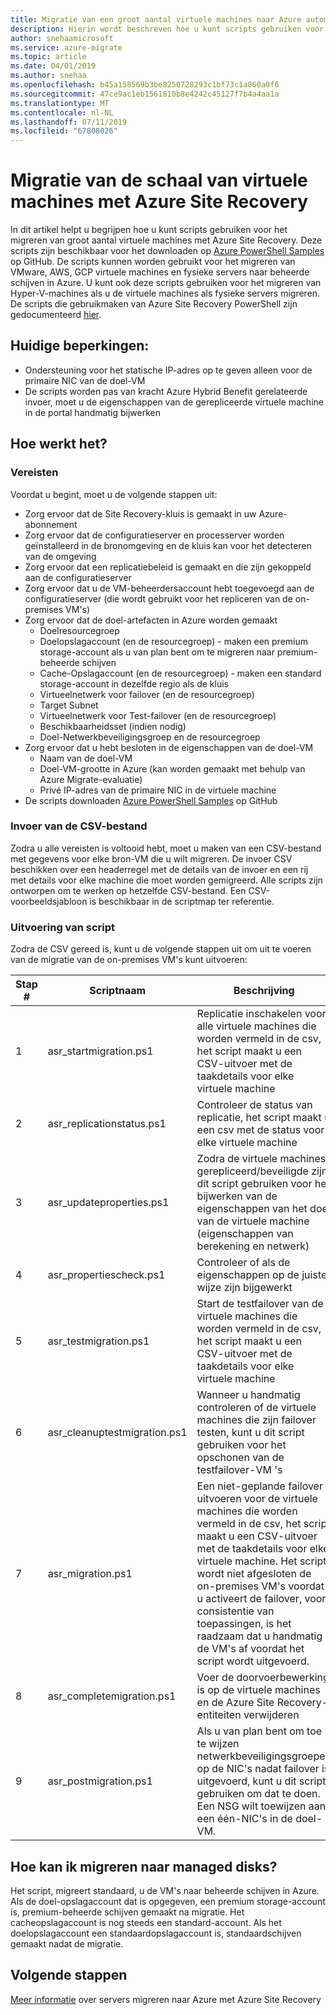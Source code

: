 ```yaml
---
title: Migratie van een groot aantal virtuele machines naar Azure automatiseren | Microsoft Docs
description: Hierin wordt beschreven hoe u kunt scripts gebruiken voor het migreren van een groot aantal virtuele machines met Azure Site Recovery
author: snehaamicrosoft
ms.service: azure-migrate
ms.topic: article
ms.date: 04/01/2019
ms.author: snehaa
ms.openlocfilehash: b45a158569b3be8250728293c1bf73c1a860a0f6
ms.sourcegitcommit: 47ce9ac1eb1561810b8e4242c45127f7b4a4aa1a
ms.translationtype: MT
ms.contentlocale: nl-NL
ms.lasthandoff: 07/11/2019
ms.locfileid: "67808026"
---
```

# <a name="scale-migration-of-vms-using-azure-site-recovery"></a>Migratie van de schaal van virtuele machines met Azure Site Recovery

In dit artikel helpt u begrijpen hoe u kunt scripts gebruiken voor het migreren van groot aantal virtuele machines met Azure Site Recovery. Deze scripts zijn beschikbaar voor het downloaden op [Azure PowerShell Samples](https://github.com/Azure/azure-docs-powershell-samples/tree/master/azure-migrate/migrate-at-scale-with-site-recovery) op GitHub. De scripts kunnen worden gebruikt voor het migreren van VMware, AWS, GCP virtuele machines en fysieke servers naar beheerde schijven in Azure. U kunt ook deze scripts gebruiken voor het migreren van Hyper-V-machines als u de virtuele machines als fysieke servers migreren. De scripts die gebruikmaken van Azure Site Recovery PowerShell zijn gedocumenteerd [hier](https://docs.microsoft.com/azure/site-recovery/vmware-azure-disaster-recovery-powershell).

## <a name="current-limitations"></a>Huidige beperkingen:
- Ondersteuning voor het statische IP-adres op te geven alleen voor de primaire NIC van de doel-VM
- De scripts worden pas van kracht Azure Hybrid Benefit gerelateerde invoer, moet u de eigenschappen van de gerepliceerde virtuele machine in de portal handmatig bijwerken

## <a name="how-does-it-work"></a>Hoe werkt het?

### <a name="prerequisites"></a>Vereisten
Voordat u begint, moet u de volgende stappen uit:
- Zorg ervoor dat de Site Recovery-kluis is gemaakt in uw Azure-abonnement
- Zorg ervoor dat de configuratieserver en processerver worden geïnstalleerd in de bronomgeving en de kluis kan voor het detecteren van de omgeving
- Zorg ervoor dat een replicatiebeleid is gemaakt en die zijn gekoppeld aan de configuratieserver
- Zorg ervoor dat u de VM-beheerdersaccount hebt toegevoegd aan de configuratieserver (die wordt gebruikt voor het repliceren van de on-premises VM's)
- Zorg ervoor dat de doel-artefacten in Azure worden gemaakt
    - Doelresourcegroep
    - Doelopslagaccount (en de resourcegroep) - maken een premium storage-account als u van plan bent om te migreren naar premium-beheerde schijven
    - Cache-Opslagaccount (en de resourcegroep) - maken een standard storage-account in dezelfde regio als de kluis
    - Virtueelnetwerk voor failover (en de resourcegroep)
    - Target Subnet
    - Virtueelnetwerk voor Test-failover (en de resourcegroep)
    - Beschikbaarheidsset (indien nodig)
    - Doel-Netwerkbeveiligingsgroep en de resourcegroep
- Zorg ervoor dat u hebt besloten in de eigenschappen van de doel-VM
    - Naam van de doel-VM
    - Doel-VM-grootte in Azure (kan worden gemaakt met behulp van Azure Migrate-evaluatie)
    - Privé IP-adres van de primaire NIC in de virtuele machine
- De scripts downloaden [Azure PowerShell Samples](https://github.com/Azure/azure-docs-powershell-samples/tree/master/azure-migrate/migrate-at-scale-with-site-recovery) op GitHub

### <a name="csv-input-file"></a>Invoer van de CSV-bestand
Zodra u alle vereisten is voltooid hebt, moet u maken van een CSV-bestand met gegevens voor elke bron-VM die u wilt migreren. De invoer CSV beschikken over een headerregel met de details van de invoer en een rij met details voor elke machine die moet worden gemigreerd. Alle scripts zijn ontworpen om te werken op hetzelfde CSV-bestand. Een CSV-voorbeeldsjabloon is beschikbaar in de scriptmap ter referentie.

### <a name="script-execution"></a>Uitvoering van script
Zodra de CSV gereed is, kunt u de volgende stappen uit om uit te voeren van de migratie van de on-premises VM's kunt uitvoeren:

**Stap #** | **Scriptnaam** | **Beschrijving**
--- | --- | ---
1 | asr_startmigration.ps1 | Replicatie inschakelen voor alle virtuele machines die worden vermeld in de csv, het script maakt u een CSV-uitvoer met de taakdetails voor elke virtuele machine
2 | asr_replicationstatus.ps1 | Controleer de status van replicatie, het script maakt u een csv met de status voor elke virtuele machine
3 | asr_updateproperties.ps1 | Zodra de virtuele machines gerepliceerd/beveiligde zijn, dit script gebruiken voor het bijwerken van de eigenschappen van het doel van de virtuele machine (eigenschappen van berekening en netwerk)
4 | asr_propertiescheck.ps1 | Controleer of als de eigenschappen op de juiste wijze zijn bijgewerkt
5 | asr_testmigration.ps1 |  Start de testfailover van de virtuele machines die worden vermeld in de csv, het script maakt u een CSV-uitvoer met de taakdetails voor elke virtuele machine
6 | asr_cleanuptestmigration.ps1 | Wanneer u handmatig controleren of de virtuele machines die zijn failover testen, kunt u dit script gebruiken voor het opschonen van de testfailover-VM 's
7 | asr_migration.ps1 | Een niet-geplande failover uitvoeren voor de virtuele machines die worden vermeld in de csv, het script maakt u een CSV-uitvoer met de taakdetails voor elke virtuele machine. Het script wordt niet afgesloten de on-premises VM's voordat u activeert de failover, voor consistentie van toepassingen, is het raadzaam dat u handmatig de VM's af voordat het script wordt uitgevoerd.
8 | asr_completemigration.ps1 | Voer de doorvoerbewerking is op de virtuele machines en de Azure Site Recovery-entiteiten verwijderen
9 | asr_postmigration.ps1 | Als u van plan bent om toe te wijzen netwerkbeveiligingsgroepen op de NIC's nadat failover is uitgevoerd, kunt u dit script gebruiken om dat te doen. Een NSG wilt toewijzen aan een één-NIC's in de doel-VM.

## <a name="how-to-migrate-to-managed-disks"></a>Hoe kan ik migreren naar managed disks?
Het script, migreert standaard, u de VM's naar beheerde schijven in Azure. Als de doel-opslagaccount dat is opgegeven, een premium storage-account is, premium-beheerde schijven gemaakt na migratie. Het cacheopslagaccount is nog steeds een standard-account. Als het doelopslagaccount een standaardopslagaccount is, standaardschijven gemaakt nadat de migratie. 

## <a name="next-steps"></a>Volgende stappen

[Meer informatie](https://docs.microsoft.com/azure/site-recovery/migrate-tutorial-on-premises-azure) over servers migreren naar Azure met Azure Site Recovery
